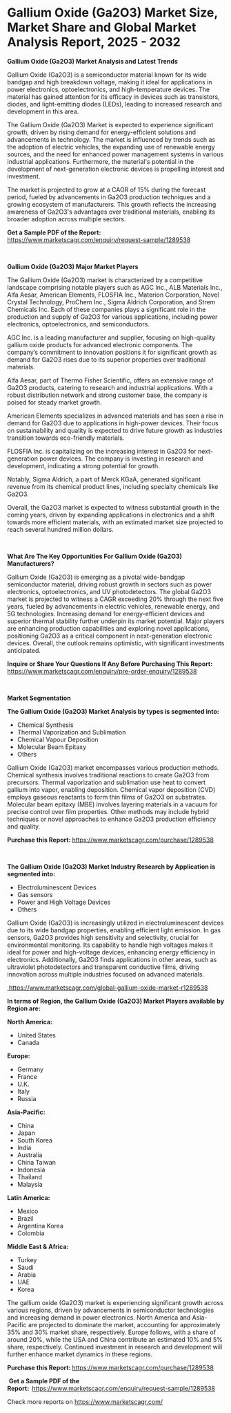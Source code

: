 <p><h1>Gallium Oxide (Ga2O3) Market Size, Market Share and Global Market Analysis Report, 2025 - 2032</h1></p><p><strong>Gallium Oxide (Ga2O3) Market Analysis and Latest Trends</strong></p>
<p><p>Gallium Oxide (Ga2O3) is a semiconductor material known for its wide bandgap and high breakdown voltage, making it ideal for applications in power electronics, optoelectronics, and high-temperature devices. The material has gained attention for its efficacy in devices such as transistors, diodes, and light-emitting diodes (LEDs), leading to increased research and development in this area.</p><p>The Gallium Oxide (Ga2O3) Market is expected to experience significant growth, driven by rising demand for energy-efficient solutions and advancements in technology. The market is influenced by trends such as the adoption of electric vehicles, the expanding use of renewable energy sources, and the need for enhanced power management systems in various industrial applications. Furthermore, the material's potential in the development of next-generation electronic devices is propelling interest and investment.</p><p>The market is projected to grow at a CAGR of 15% during the forecast period, fueled by advancements in Ga2O3 production techniques and a growing ecosystem of manufacturers. This growth reflects the increasing awareness of Ga2O3's advantages over traditional materials, enabling its broader adoption across multiple sectors.</p></p>
<p><strong>Get a Sample PDF of the Report:&nbsp;</strong> <a href="https://www.marketscagr.com/enquiry/request-sample/1289538?utm_campaign=1944&utm_medium=2&utm_source=Github&utm_content=ia&utm_term=16012025&utm_id=gallium-oxide-ga2o3">https://www.marketscagr.com/enquiry/request-sample/1289538</a></p>
<p>&nbsp;</p>
<p><strong>Gallium Oxide (Ga2O3) Major Market Players</strong></p>
<p><p>The Gallium Oxide (Ga2O3) market is characterized by a competitive landscape comprising notable players such as AGC Inc., ALB Materials Inc., Alfa Aesar, American Elements, FLOSFIA Inc., Materion Corporation, Novel Crystal Technology, ProChem Inc., Sigma Aldrich Corporation, and Strem Chemicals Inc. Each of these companies plays a significant role in the production and supply of Ga2O3 for various applications, including power electronics, optoelectronics, and semiconductors.</p><p>AGC Inc. is a leading manufacturer and supplier, focusing on high-quality gallium oxide products for advanced electronic components. The company’s commitment to innovation positions it for significant growth as demand for Ga2O3 rises due to its superior properties over traditional materials.</p><p>Alfa Aesar, part of Thermo Fisher Scientific, offers an extensive range of Ga2O3 products, catering to research and industrial applications. With a robust distribution network and strong customer base, the company is poised for steady market growth.</p><p>American Elements specializes in advanced materials and has seen a rise in demand for Ga2O3 due to applications in high-power devices. Their focus on sustainability and quality is expected to drive future growth as industries transition towards eco-friendly materials.</p><p>FLOSFIA Inc. is capitalizing on the increasing interest in Ga2O3 for next-generation power devices. The company is investing in research and development, indicating a strong potential for growth.</p><p>Notably, Sigma Aldrich, a part of Merck KGaA, generated significant revenue from its chemical product lines, including specialty chemicals like Ga2O3.</p><p>Overall, the Ga2O3 market is expected to witness substantial growth in the coming years, driven by expanding applications in electronics and a shift towards more efficient materials, with an estimated market size projected to reach several hundred million dollars.</p></p>
<p>&nbsp;</p>
<p><strong>What Are The Key Opportunities For Gallium Oxide (Ga2O3) Manufacturers?</strong></p>
<p><p>Gallium Oxide (Ga2O3) is emerging as a pivotal wide-bandgap semiconductor material, driving robust growth in sectors such as power electronics, optoelectronics, and UV photodetectors. The global Ga2O3 market is projected to witness a CAGR exceeding 20% through the next five years, fueled by advancements in electric vehicles, renewable energy, and 5G technologies. Increasing demand for energy-efficient devices and superior thermal stability further underpin its market potential. Major players are enhancing production capabilities and exploring novel applications, positioning Ga2O3 as a critical component in next-generation electronic devices. Overall, the outlook remains optimistic, with significant investments anticipated.</p></p>
<p><strong>Inquire or Share Your Questions If Any Before Purchasing This Report:</strong> <a href="https://www.marketscagr.com/enquiry/pre-order-enquiry/1289538?utm_campaign=1944&utm_medium=2&utm_source=Github&utm_content=ia&utm_term=16012025&utm_id=gallium-oxide-ga2o3">https://www.marketscagr.com/enquiry/pre-order-enquiry/1289538</a></p>
<p>&nbsp;</p>
<p><strong>Market Segmentation</strong></p>
<p><strong>The Gallium Oxide (Ga2O3) Market Analysis by types is segmented into:</strong></p>
<p><ul><li>Chemical Synthesis</li><li>Thermal Vaporization and Sublimation</li><li>Chemical Vapour Deposition</li><li>Molecular Beam Epitaxy</li><li>Others</li></ul></p>
<p><p>Gallium Oxide (Ga2O3) market encompasses various production methods. Chemical synthesis involves traditional reactions to create Ga2O3 from precursors. Thermal vaporization and sublimation use heat to convert gallium into vapor, enabling deposition. Chemical vapor deposition (CVD) employs gaseous reactants to form thin films of Ga2O3 on substrates. Molecular beam epitaxy (MBE) involves layering materials in a vacuum for precise control over film properties. Other methods may include hybrid techniques or novel approaches to enhance Ga2O3 production efficiency and quality.</p></p>
<p><strong>Purchase this Report:&nbsp;</strong><a href="https://www.marketscagr.com/purchase/1289538?utm_campaign=1944&utm_medium=2&utm_source=Github&utm_content=ia&utm_term=16012025&utm_id=gallium-oxide-ga2o3">https://www.marketscagr.com/purchase/1289538</a></p>
<p>&nbsp;</p>
<p><strong>The Gallium Oxide (Ga2O3) Market Industry Research by Application is segmented into:</strong></p>
<p><ul><li>Electroluminescent Devices</li><li>Gas sensors</li><li>Power and High Voltage Devices</li><li>Others</li></ul></p>
<p><p>Gallium Oxide (Ga2O3) is increasingly utilized in electroluminescent devices due to its wide bandgap properties, enabling efficient light emission. In gas sensors, Ga2O3 provides high sensitivity and selectivity, crucial for environmental monitoring. Its capability to handle high voltages makes it ideal for power and high-voltage devices, enhancing energy efficiency in electronics. Additionally, Ga2O3 finds applications in other areas, such as ultraviolet photodetectors and transparent conductive films, driving innovation across multiple industries focused on advanced materials.</p></p>
<p><a href="https://www.marketscagr.com/global-gallium-oxide-market-r1289538?utm_campaign=1944&utm_medium=2&utm_source=Github&utm_content=ia&utm_term=16012025&utm_id=gallium-oxide-ga2o3">&nbsp;https://www.marketscagr.com/global-gallium-oxide-market-r1289538</a></p>
<p><strong>In terms of Region, the Gallium Oxide (Ga2O3) Market Players available by Region are:</strong></p>
<p>
    <p> <strong> North America: </strong>
        <ul>
            <li>United States</li>
            <li>Canada</li>
        </ul>
        </p> 
    <p> <strong> Europe: </strong>
        <ul>
            <li>Germany</li>
            <li>France</li>
            <li>U.K.</li>
            <li>Italy</li>
            <li>Russia</li>
        </ul>
        </p> 
    <p> <strong> Asia-Pacific: </strong>
        <ul>
            <li>China</li>
            <li>Japan</li>
            <li>South Korea</li>
            <li>India</li>
            <li>Australia</li>
            <li>China Taiwan</li>
            <li>Indonesia</li>
            <li>Thailand</li>
            <li>Malaysia</li>
        </ul>
        </p> 
    <p> <strong> Latin America: </strong>
        <ul>
            <li>Mexico</li>
            <li>Brazil</li>
            <li>Argentina Korea</li>
            <li>Colombia</li>
        </ul>
        </p> 
    <p> <strong> Middle East & Africa: </strong>
        <ul>
            <li>Turkey</li>
            <li>Saudi</li>
            <li>Arabia</li>
            <li>UAE</li>
            <li>Korea</li>
        </ul>
    </p>
    </p>
<p><p>The gallium oxide (Ga2O3) market is experiencing significant growth across various regions, driven by advancements in semiconductor technologies and increasing demand in power electronics. North America and Asia-Pacific are projected to dominate the market, accounting for approximately 35% and 30% market share, respectively. Europe follows, with a share of around 20%, while the USA and China contribute an estimated 10% and 5% share, respectively. Continued investment in research and development will further enhance market dynamics in these regions.</p></p>
<p><strong>Purchase this Report: </strong><a href="https://www.marketscagr.com/purchase/1289538?utm_campaign=1944&utm_medium=2&utm_source=Github&utm_content=ia&utm_term=16012025&utm_id=gallium-oxide-ga2o3">https://www.marketscagr.com/purchase/1289538</a></p>
<p>&nbsp;<strong>Get a Sample PDF of the Report:&nbsp;&nbsp;</strong><a href="https://www.marketscagr.com/enquiry/request-sample/1289538?utm_campaign=1944&utm_medium=2&utm_source=Github&utm_content=ia&utm_term=16012025&utm_id=gallium-oxide-ga2o3">https://www.marketscagr.com/enquiry/request-sample/1289538</a></p>
<p><strong></strong></p>
<p>Check more reports on <a href="https://www.marketscagr.com/?utm_campaign=1944&utm_medium=2&utm_source=Github&utm_content=ia&utm_term=16012025&utm_id=gallium-oxide-ga2o3">https://www.marketscagr.com/</a></p>